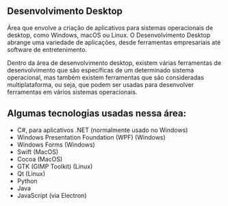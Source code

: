 ## Desenvolvimento Desktop

Área que envolve a criação de aplicativos para sistemas operacionais de desktop, como Windows, macOS ou Linux. O Desenvolvimento Desktop abrange uma variedade de aplicações, desde ferramentas empresariais até software de entretenimento.

Dentro da área de desenvolvimento desktop, existem várias ferramentas de desenvolvimento que são específicas de um determinado sistema operacional, mas também existem ferramentas que são consideradas multiplataforma, ou seja, que podem ser usadas para desenvolver ferramentas em vários sistemas operacionais.

## Algumas tecnologias usadas nessa área:

-   C#, para aplicativos .NET (normalmente usado no Windows)
-   Windows Presentation Foundation (WPF) (Windows)
-   Windows Forms (Windows)
-   Swift (MacOS)
-   Cocoa (MacOS)
-   GTK (GIMP Toolkit) (Linux)
-   Qt (Linux)
-   Python
-   Java
-   JavaScript (via Electron)
